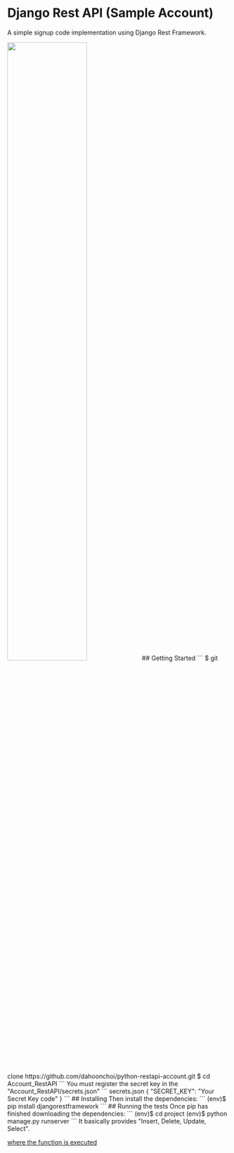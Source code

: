 # Django Rest API (Sample Account)
A simple signup code implementation using Django Rest Framework.


<img src = "https://user-images.githubusercontent.com/41640324/128586761-fdaaa919-d3cd-40db-a210-e10a6312638f.jpeg" width="60%" height="60%">
## Getting Started
```
$ git clone https://github.com/dahoonchoi/python-restapi-account.git
$ cd Account_RestAPI
```
You must register the secret key in the "Account_RestAPI/secrets.json"
```
secrets.json
{
  "SECRET_KEY": "Your Secret Key code"
}
```
## Installing
Then install the dependencies:
```
(env)$ pip install djangorestframework
```
## Running the tests
Once pip has finished downloading the dependencies:
```
(env)$ cd project
(env)$ python manage.py runserver
```
It basically provides "Insert, Delete, Update, Select".

[where the function is executed](https://github.com/dahoonchoi/python-restapi-account/blob/main/app/views.py)

